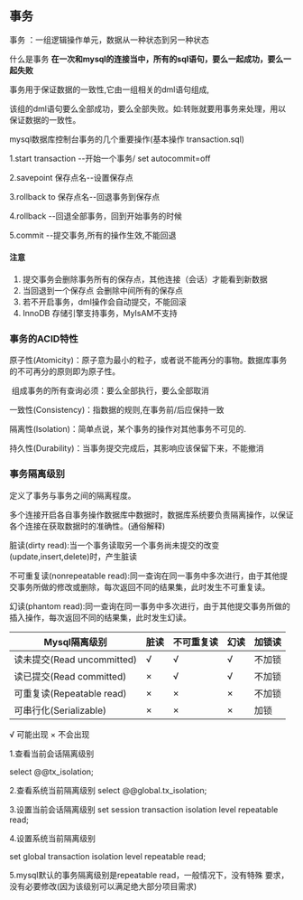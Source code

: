 ## 事务

事务 ：一组逻辑操作单元，数据从一种状态到另一种状态

什么是事务	**在一次和mysql的连接当中，所有的sql语句，要么一起成功，要么一起失败**

事务用于保证数据的一致性,它由一组相关的dml语句组成,

该组的dml语句要么全部成功，要么全部失败。如:转账就要用事务来处理，用以保证数据的一致性。

mysql数据库控制台事务的几个重要操作(基本操作 transaction.sql)

1.start transaction 		--开始一个事务/		set autocommit=off

2.savepoint					保存点名--设置保存点

3.rollback to				  保存点名--回退事务到保存点

4.rollback 					--回退全部事务，回到开始事务的时候

5.commit					--提交事务,所有的操作生效,不能回退

#### 注意

1. 提交事务会删除事务所有的保存点，其他连接（会话）才能看到新数据
2. 当回退到一个保存点 会删除中间所有的保存点
3.	若不开启事务，dml操作会自动提交，不能回滚
4.	InnoDB 存储引擎支持事务，MyIsAM不支持





### 事务的ACID特性

原子性(Atomicity)：原子意为最小的粒子，或者说不能再分的事物。数据库事务的不可再分的原则即为原子性。

​		组成事务的所有查询必须：要么全部执行，要么全部取消

一致性(Consistency)：指数据的规则,在事务前/后应保持一致

隔离性(Isolation)：简单点说，某个事务的操作对其他事务不可见的.

持久性(Durability)：当事务提交完成后，其影响应该保留下来，不能撤消







### 事务隔离级别

定义了事务与事务之间的隔离程度。

多个连接开启各自事务操作数据库中数据时，数据库系统要负责隔离操作，以保证各个连接在获取数据时的准确性。(通俗解释)

脏读(dirty read):当一个事务读取另一个事务尚未提交的改变(update,insert,delete)时，产生脏读

不可重复读(nonrepeatable read):同一查询在同一事务中多次进行，由于其他提交事务所做的修改或删除，每次返回不同的结果集，此时发生不可重复读。

幻读(phantom read):同一查询在同一事务中多次进行，由于其他提交事务所做的插入操作，每次返回不同的结果集，此时发生幻读。

| Mysql隔离级别              | 脏读 | 不可重复读 | 幻读 | 加锁读 |
| -------------------------- | ---- | ---------- | ---- | ------ |
| 读未提交(Read uncommitted) | √    | √          | √    | 不加锁 |
| 读已提交(Read  committed)  | ×    | √          | √    | 不加锁 |
| 可重复读(Repeatable read)  | ×    | ×          | ×    | 不加锁 |
| 可串行化(Serializable)     | ×    | ×          | ×    | 加锁   |

√	可能出现	×	不会出现

1.查看当前会话隔离级别

select @@tx_isolation;

2.查看系统当前隔离级别
select @@global.tx_isolation;

3.设置当前会话隔离级别
set session transaction isolation level repeatable read;

4.设置系统当前隔离级别

set global transaction isolation level repeatable read;

5.mysql默认的事务隔离级别是repeatable read，一般情况下，没有特殊
要求，没有必要修改(因为该级别可以满足绝大部分项目需求)